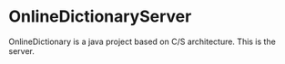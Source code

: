 # OnlineDictionaryServer
OnlineDictionary is a java project based on C/S architecture.
This is the server.
